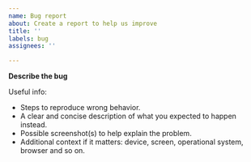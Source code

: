 ```yaml
---
name: Bug report
about: Create a report to help us improve
title: ''
labels: bug
assignees: ''

---
```


**Describe the bug**

Useful info:

- Steps to reproduce wrong behavior.
- A clear and concise description of what you expected to happen instead.
- Possible screenshot(s) to help explain the problem.
- Additional context if it matters: device, screen, operational system, browser and so on.
